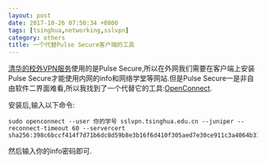 ```yaml
---
layout: post
date: 2017-10-26 07:50:34 +0800
tags: [tsinghua,networking,sslvpn]
category: others
title: 一个代替Pulse Secure客户端的工具
---
```


[清华的校外VPN服务](http://sslvpn.tsinghua.edu.cn)使用的是Pulse Secure,所以在外网我们需要在客户端上安装Pulse Secure才能使用内网的info和网络学堂等网站.但是Pulse Secure一是非自由软件二界面难看,所以我找到了一个代替它的工具:[OpenConnect](http://www.infradead.org/openconnect/).

安装后,输入以下命令:

```shell
sudo openconnect --user 你的学号 sslvpn.tsinghua.edu.cn --juniper --reconnect-timeout 60 --servercert sha256:398c6bccf414f7d71b6dc8d59b8e3b16f6d410f305aed7e30ce911c3a4064b31
```

然后输入你的info密码即可.

